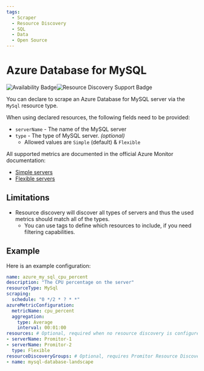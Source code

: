 ```yaml
---
tags:
  - Scraper
  - Resource Discovery
  - SQL
  - Data
  - Open Source
---
```


# Azure Database for MySQL

![Availability Badge](https://img.shields.io/badge/Available%20Starting-v2.7.0-green.svg)![Resource Discovery Support Badge](https://img.shields.io/badge/Support%20for%20Resource%20Discovery-Yes-green.svg)

You can declare to scrape an Azure Database for MySQL server via the `MySql`
resource type.

When using declared resources, the following fields need to be provided:

- `serverName` - The name of the MySQL server
- `type` - The type of MySQL server. *(optional)*
  - Allowed values are `Simple` (default) & `Flexible`

All supported metrics are documented in the official Azure Monitor documentation:

- [Simple servers](https://docs.microsoft.com/en-us/azure/azure-monitor/essentials/metrics-supported#microsoftdbformysqlservers)
- [Flexible servers](https://docs.microsoft.com/en-us/azure/azure-monitor/essentials/metrics-supported#microsoftdbformysqlflexibleservers)

## Limitations

- Resource discovery will discover all types of servers and thus the used metrics should match all of the types.
  - You can use tags to define which resources to include, if you need filtering capabilities.

## Example

Here is an example configuration:

```yaml
name: azure_my_sql_cpu_percent
description: "The CPU percentage on the server"
resourceType: MySql
scraping:
  schedule: "0 */2 * ? * *"
azureMetricConfiguration:
  metricName: cpu_percent
  aggregation:
    type: Average
    interval: 00:01:00
resources: # Optional, required when no resource discovery is configured
- serverName: Promitor-1
- serverName: Promitor-2
  type: Flexible
resourceDiscoveryGroups: # Optional, requires Promitor Resource Discovery agent (https://promitor.io/concepts/how-it-works#using-resource-discovery)
- name: mysql-database-landscape
```
